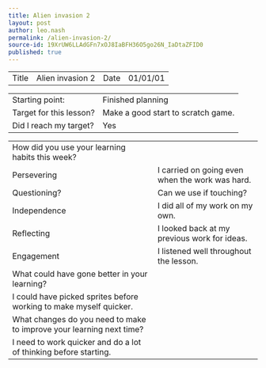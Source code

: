```yaml
---
title: Alien invasion 2
layout: post
author: leo.nash
permalink: /alien-invasion-2/
source-id: 19XrUW6LLAdGFn7xOJ8IaBFH36O5go26N_IaDtaZFID0
published: true
---
```

<table>
  <tr>
    <td>Title</td>
    <td>Alien invasion 2</td>
    <td>Date</td>
    <td>01/01/01</td>
  </tr>
</table>


<table>
  <tr>
    <td>Starting point:</td>
    <td>Finished planning</td>
  </tr>
  <tr>
    <td>Target for this lesson?</td>
    <td>Make a good start to scratch game.</td>
  </tr>
  <tr>
    <td>Did I reach my target? </td>
    <td>Yes </td>
  </tr>
</table>


<table>
  <tr>
    <td>How did you use your learning habits this week?</td>
    <td></td>
  </tr>
  <tr>
    <td>Persevering</td>
    <td>I carried on going even when the work was hard.</td>
  </tr>
  <tr>
    <td>Questioning?</td>
    <td>Can we use if touching?</td>
  </tr>
  <tr>
    <td>Independence</td>
    <td>I did all of my work on my own.</td>
  </tr>
  <tr>
    <td>Reflecting</td>
    <td>I looked back at  my  previous work for ideas.</td>
  </tr>
  <tr>
    <td>Engagement</td>
    <td>I listened well throughout the lesson.</td>
  </tr>
  <tr>
    <td>What could have gone better in your learning?</td>
    <td></td>
  </tr>
  <tr>
    <td>I could have  picked  sprites before working to  make myself quicker.</td>
    <td></td>
  </tr>
  <tr>
    <td>What changes do you need to make to improve your learning next time?</td>
    <td></td>
  </tr>
  <tr>
    <td>I need  to work quicker and do a lot of thinking before starting.</td>
    <td></td>
  </tr>
</table>


